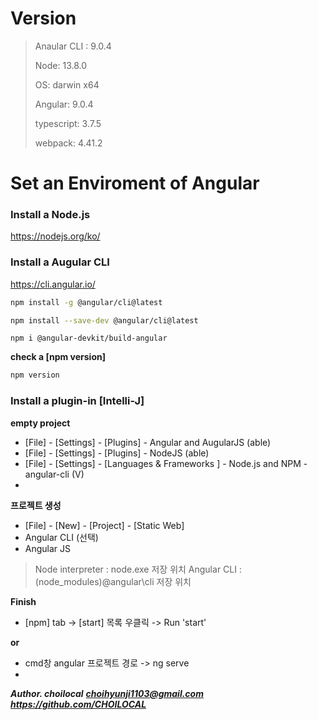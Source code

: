 # Version

>Anaular CLI : 9.0.4
>
>Node: 13.8.0
>
>OS: darwin x64
>
>Angular: 9.0.4
>
>typescript: 3.7.5
>
>webpack: 4.41.2


# Set an Enviroment of Angular
### Install a Node.js 
https://nodejs.org/ko/
### Install a Augular CLI
﻿https://cli.angular.io/
```sh
﻿npm install -g @angular/cli@latest
```
```sh
﻿npm install --save-dev @angular/cli@latest
```
```shell script
npm i @angular-devkit/build-angular
```
**check a [npm version]**
```sh
﻿npm version
```
### Install a plugin-in [Intelli-J] 
**empty project**
- [File] - [Settings] - [Plugins] - Angular and AugularJS (able)
- [File] - [Settings] - [Plugins] - NodeJS (able)
- [File] - [Settings] - [Languages & Frameworks ] - Node.js and NPM - angular-cli (V)
- 
**프로젝트 생성**

- [File] - [New] - [Project] - [Static Web]
- Angular CLI (선택)
- Angular JS

> Node interpreter : node.exe 저장 위치
> Angular CLI : (node_modules)\@angular\cli 저장 위치

**Finish**

- [npm] tab -> [start] 목록 우클릭 -> Run 'start'

**or**

- cmd창 angular 프로젝트 경로 -> ng serve
- 
***Author.  choilocal***
***choihyunji1103@gmail.com***
***https://github.com/CHOILOCAL***
